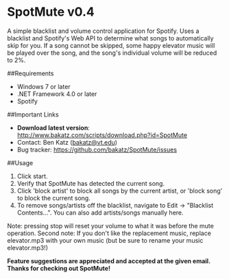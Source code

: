 SpotMute v0.4
================
A simple blacklist and volume control application for Spotify. Uses a blacklist and Spotify's Web API to determine what songs to automatically skip for you. 
If a song cannot be skipped, some happy elevator music will be played over the song, and the song's individual volume will be reduced to 2%.

##Requirements
* Windows 7 or later
* .NET Framework 4.0 or later
* Spotify

##Important Links
* **Download latest version**: <http://www.bakatz.com/scripts/download.php?id=SpotMute>
* Contact: Ben Katz (<bakatz@vt.edu>)
* Bug tracker: <https://github.com/bakatz/SpotMute/issues>

##Usage

1. Click start.
1. Verify that SpotMute has detected the current song.
1. Click 'block artist' to block all songs by the current artist, or 'block song' to block the current song. 
1. To remove songs/artists off the blacklist, navigate to Edit -> "Blacklist Contents...". You can also add artists/songs manually here.


Note: pressing stop will reset your volume to what it was before the mute operation.
Second note: If you don't like the replacement music, replace elevator.mp3 with your own music (but be sure to rename your music elevator.mp3!)

**Feature suggestions are appreciated and accepted at the given email. Thanks for checking out SpotMute!**
